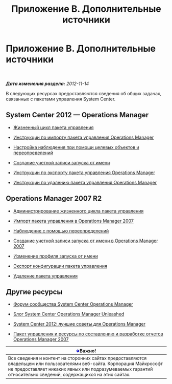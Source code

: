 ﻿---
title: Приложение B. Дополнительные источники
TOCTitle: Приложение B. Дополнительные источники
ms:assetid: 3bcfb237-604a-4902-a003-b366cbf5a600
ms:mtpsurl: https://technet.microsoft.com/ru-ru/library/Dn195905(v=EXCHG.150)
ms:contentKeyID: 53275681
ms.date: 04/03/2015
mtps_version: v=EXCHG.150
ms.translationtype: HT
---

# Приложение B. Дополнительные источники

 

_**Дата изменения раздела:** 2012-11-14_

В следующих ресурсах предоставляются сведения об общих задачах, связанных с пакетами управления System Center.

## System Center 2012 — Operations Manager

  - [Жизненный цикл пакета управления](http://go.microsoft.com/fwlink/p/?linkid=232986)

  - [Инструкции по импорту пакета управления Operations Manager](http://go.microsoft.com/fwlink/p/?linkid=219431)

  - [Настройка наблюдения при помощи целевых объектов и переопределений](http://go.microsoft.com/fwlink/p/?linkid=217065)

  - [Создание учетной записи запуска от имени](http://go.microsoft.com/fwlink/p/?linkid=232988)

  - [Инструкции по экспорту пакета управления Operations Manager](http://go.microsoft.com/fwlink/p/?linkid=232990)

  - [Инструкции по удалению пакета управления Operations Manager](http://go.microsoft.com/fwlink/p/?linkid=232991)

## Operations Manager 2007 R2

  - [Администрирование жизненного цикла пакета управления](http://go.microsoft.com/fwlink/?linkid=211463)

  - [Импорт пакета управления в Operations Manager 2007](http://go.microsoft.com/fwlink/?linkid=142351)

  - [Наблюдение с помощью переопределений](http://go.microsoft.com/fwlink/?linkid=117777)

  - [Создание учетной записи запуска от имени в Operations Manager 2007](http://go.microsoft.com/fwlink/?linkid=165410)

  - [Изменение профиля запуска от имени](http://go.microsoft.com/fwlink/?linkid=165412)

  - [Экспорт конфигурации пакета управления](http://go.microsoft.com/fwlink/?linkid=209940)

  - [Удаление пакета управления](http://go.microsoft.com/fwlink/?linkid=209941)

## Другие ресурсы

  - [Форум сообщества System Center Operations Manager](http://go.microsoft.com/fwlink/?linkid=179635)

  - [Блог System Center Operations Manager Unleashed](http://go.microsoft.com/fwlink/?linkid=246391)

  - [System Center 2012: лучшие советы для Operations Manager](http://go.microsoft.com/fwlink/?linkid=246383)

  - [Пакет управления и ресурсы по составлению и разработке отчетов Operations Manager 2007](http://go.microsoft.com/fwlink/?linkid=246388)

<table>
<thead>
<tr class="header">
<th><img src="images/Dn195905.important(EXCHG.150).gif" title="Важно" alt="Важно" />Важно!</th>
</tr>
</thead>
<tbody>
<tr class="odd">
<td>Все сведения и контент на сторонних сайтах предоставляются владельцем или пользователями веб-сайта. Корпорация Майкрософт не предоставляет никаких явных или подразумеваемых гарантий относительно сведений, содержащихся на этих сайтах.</td>
</tr>
</tbody>
</table>

